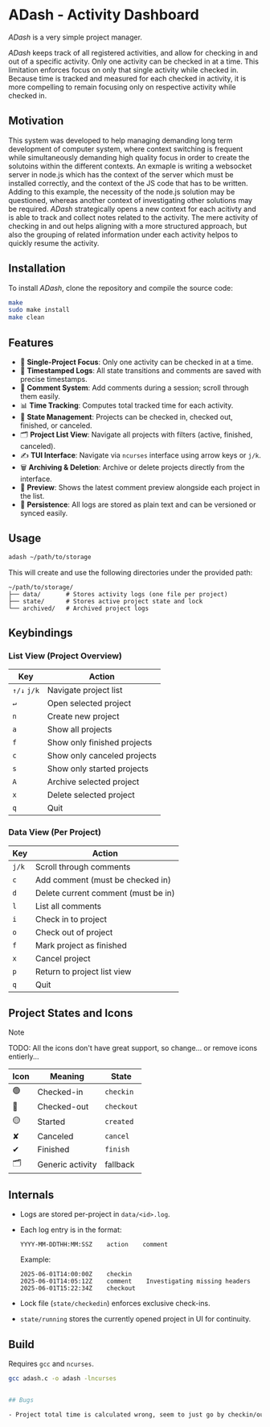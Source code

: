 # ADash - Activity Dashboard

_ADash_ is a very simple project manager.

_ADash_ keeps track of all registered activities, and allow for checking in and out of a specific activity. Only one activity can be checked in at a time. This limitation enforces focus on only that single activity while checked in. Because time is tracked and measured for each checked in activity, it is more compelling to remain focusing only on respective activity while checked in.

## Motivation

This system was developed to help managing demanding long term development of computer system, where context switching is frequent while simultaneously demanding high quality focus in order to create the solutoins within the different contexts. An exmaple is writing a websocket server in node.js which has the context of the server which must be installed correctly, and the context of the JS code that has to be written. Adding to this example, the necessity of the node.js solution may be questioned, whereas another context of investigating other solutions may be required. _ADash_ strategically opens a new context for each acitivty and is able to track and collect notes related to the activity. The mere activity of checking in and out helps aligning with a more structured approach, but also the grouping of related information under each activity helpos to quickly resume the activity.

## Installation

To install _ADash_, clone the repository and compile the source code:

```bash
make
sudo make install
make clean
```

## Features

- 🧠 **Single-Project Focus**: Only one activity can be checked in at a time.
- 📅 **Timestamped Logs**: All state transitions and comments are saved with precise timestamps.
- 💬 **Comment System**: Add comments during a session; scroll through them easily.
- 📊 **Time Tracking**: Computes total tracked time for each activity.
- 🔄 **State Management**: Projects can be checked in, checked out, finished, or canceled.
- 🗂 **Project List View**: Navigate all projects with filters (active, finished, canceled).
- ✍️ **TUI Interface**: Navigate via `ncurses` interface using arrow keys or `j/k`.
- 🗑 **Archiving & Deletion**: Archive or delete projects directly from the interface.
- 📝 **Preview**: Shows the latest comment preview alongside each project in the list.
- 💾 **Persistence**: All logs are stored as plain text and can be versioned or synced easily.

## Usage

```bash
adash ~/path/to/storage
```

This will create and use the following directories under the provided path:

```
~/path/to/storage/
├── data/       # Stores activity logs (one file per project)
├── state/      # Stores active project state and lock
└── archived/   # Archived project logs
```

## Keybindings

### List View (Project Overview)

| Key         | Action                      |
| ----------- | --------------------------- |
| `↑/↓` `j/k` | Navigate project list       |
| `↵`         | Open selected project       |
| `n`         | Create new project          |
| `a`         | Show all projects           |
| `f`         | Show only finished projects |
| `c`         | Show only canceled projects |
| `s`         | Show only started projects  |
| `A`         | Archive selected project    |
| `x`         | Delete selected project     |
| `q`         | Quit                        |

### Data View (Per Project)

| Key   | Action                              |
| ----- | ----------------------------------- |
| `j/k` | Scroll through comments             |
| `c`   | Add comment (must be checked in)    |
| `d`   | Delete current comment (must be in) |
| `l`   | List all comments                   |
| `i`   | Check in to project                 |
| `o`   | Check out of project                |
| `f`   | Mark project as finished            |
| `x`   | Cancel project                      |
| `p`   | Return to project list view         |
| `q`   | Quit                                |

## Project States and Icons

> [!NOTE]
> TODO: All the icons don't have great support, so change... or remove icons entierly...

| Icon | Meaning          | State      |
| ---- | ---------------- | ---------- |
| 🟢   | Checked-in       | `checkin`  |
| 🔴   | Checked-out      | `checkout` |
| 🟡   | Started          | `created`  |
| ✘    | Canceled         | `cancel`   |
| ✔   | Finished         | `finish`   |
| 🗂   | Generic activity | fallback   |

## Internals

- Logs are stored per-project in `data/<id>.log`.

- Each log entry is in the format:

  ```
  YYYY-MM-DDTHH:MM:SSZ    action    comment
  ```

  Example:

  ```
  2025-06-01T14:00:00Z    checkin
  2025-06-01T14:05:12Z    comment    Investigating missing headers
  2025-06-01T15:22:34Z    checkout
  ```

- Lock file (`state/checkedin`) enforces exclusive check-ins.

- `state/running` stores the currently opened project in UI for continuity.

## Build

Requires `gcc` and `ncurses`.

```bash
gcc adash.c -o adash -lncurses


## Bugs

- Project total time is calculated wrong, seem to just go by checkin/out, not "finish" etc...
```
